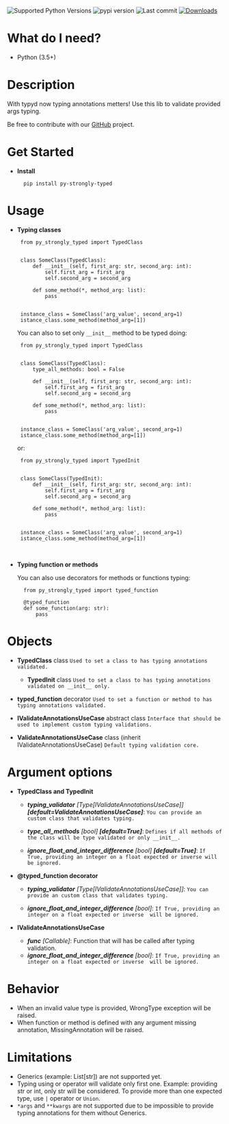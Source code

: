 ![Supported Python Versions](https://img.shields.io/pypi/pyversions/py-strongly-typed)
![pypi version](https://img.shields.io/pypi/v/py-strongly-typed)
![Last commit](https://img.shields.io/github/last-commit/chrislcontrol/py-strongly-typed)
[![Downloads](https://pepy.tech/badge/py-strongly-typed/month)](https://pepy.tech/project/py-strongly-typed)

What do I need?
===============
- Python (3.5+)


Description
===========

With typyd now typing annotations metters! Use this lib to validate provided args typing.


Be free to contribute with our [GitHub](https://github.com/chrislcontrol/typyd) project.



Get Started
===========

- **Install**

        pip install py-strongly-typed

Usage
===========

-  **Typing classes**

        from py_strongly_typed import TypedClass


        class SomeClass(TypedClass):
            def __init__(self, first_arg: str, second_arg: int):
                self.first_arg = first_arg
                self.second_arg = second_arg
            
            def some_method(*, method_arg: list):
                pass


        instance_class = SomeClass('arg_value', second_arg=1)
        istance_class.some_method(method_arg=[1])

   You can also to set only `__init__` method to be typed doing:
        
        from py_strongly_typed import TypedClass


        class SomeClass(TypedClass):
            type_all_methods: bool = False

            def __init__(self, first_arg: str, second_arg: int):
                self.first_arg = first_arg
                self.second_arg = second_arg
            
            def some_method(*, method_arg: list):
                pass


        instance_class = SomeClass('arg_value', second_arg=1)
        istance_class.some_method(method_arg=[1])

   or:

        from py_strongly_typed import TypedInit


        class SomeClass(TypedInit):
            def __init__(self, first_arg: str, second_arg: int):
                self.first_arg = first_arg
                self.second_arg = second_arg
            
            def some_method(*, method_arg: list):
                pass


        instance_class = SomeClass('arg_value', second_arg=1)
        istance_class.some_method(method_arg=[1])

&nbsp;
-  **Typing function or methods**

   You can also use decorators for methods or functions typing:

         from py_strongly_typed import typed_function
   
         @typed_function
         def some_function(arg: str):
             pass

Objects
===========
- **TypedClass** class
   ``Used to set a class to has typing annotations validated.``


  - **TypedInit** class
  ``Used to set a class to has typing annotations validated on __init__ only.``


- **typed_function** decorator
   ``Used to set a function or method to has typing annotations validated.``


- **IValidateAnnotationsUseCase** abstract class
  ``Interface that should be used to implement custom typing validations.``


- **ValidateAnnotationsUseCase** class (inherit IValidateAnnotationsUseCase)
   ``Default typing validation core.``



Argument options
===========

- **TypedClass and TypedInit**

  - ***typing_validator*** *[Type[IValidateAnnotationsUseCase]]* ***[default=ValidateAnnotationsUseCase]***: 
  `You can provide an custom class that validates typing.`

  - ***type_all_methods*** *[bool]* ***[default=True]***:
  `Defines if all methods of the class will be type validated or only __init__.`

  - ***ignore_float_and_integer_difference*** *[bool]* ***[default=True]***: 
  `If True, providing an integer on a float expected or inverse will be ignored.`


- **@typed_function decorator**

  - ***typing_validator*** *[Type[IValidateAnnotationsUseCase]]*: `You can provide an custom class that validates
  typing.`

  - ***ignore_float_and_integer_difference*** *[bool]*: `If True, providing an integer on a float expected or inverse 
  will be ignored.`


- **IValidateAnnotationsUseCase**
  - ***func*** *[Callable]*: Function that will has be called after typing validation.
  - ***ignore_float_and_integer_difference*** *[bool]*: `If True, providing an integer on a float expected or inverse 
  will be ignored.`


Behavior
===========
   * When an invalid value type is provided, WrongType exception will be raised.
   * When function or method is defined with any argument missing annotation, 
MissingAnnotation will be raised.

Limitations
===========
   * Generics (example: List[str]) are not supported yet.
   * Typing using or operator will validate only first one. Example: providing str or int, 
only str will be considered. To provide more than one expected type, use `|` operator or `Union`.
   * `*args` and `**kwargs` are not supported due to be impossible to provide typing annotations for them 
without Generics.



